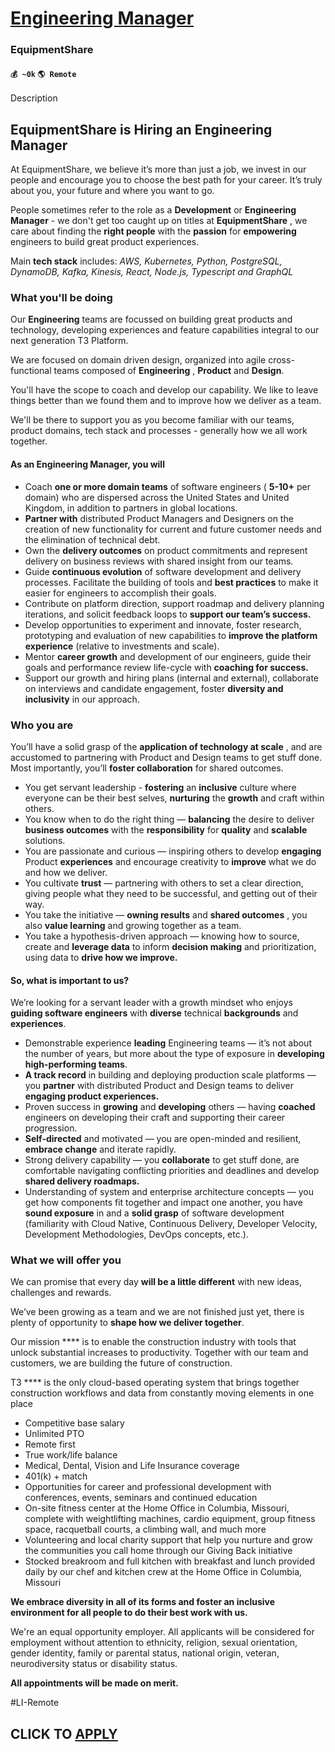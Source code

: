 # [Engineering Manager](https://www.remotewlb.com/apply/engineering-manager-81436)  
### EquipmentShare  
#### `💰 ~0k` `🌎 Remote`  

Description

## EquipmentShare is Hiring an Engineering Manager

At EquipmentShare, we believe it’s more than just a job, we invest in our people and encourage you to choose the best path for your career. It’s truly about you, your future and where you want to go.

People sometimes refer to the role as a **Development** or **Engineering Manager** \- we don't get too caught up on titles at **EquipmentShare** , we care about finding the **right people** with the **passion** for **empowering** engineers to build great product experiences.

Main **tech stack** includes: _AWS, Kubernetes, Python, PostgreSQL, DynamoDB, Kafka, Kinesis, React, Node.js, Typescript and GraphQL_

### **What you'll be doing**

Our **Engineering** teams are focussed on building great products and technology, developing experiences and feature capabilities integral to our next generation T3 Platform.

We are focused on domain driven design, organized into agile cross-functional teams composed of **Engineering** , **Product** and **Design**.

You'll have the scope to coach and develop our capability. We like to leave things better than we found them and to improve how we deliver as a team.

We'll be there to support you as you become familiar with our teams, product domains, tech stack and processes - generally how we all work together.

#### **As an Engineering Manager, you will**

  * Coach **one or more domain teams** of software engineers ( **5-10+** per domain) who are dispersed across the United States and United Kingdom, in addition to partners in global locations.
  * **Partner with** distributed Product Managers and Designers on the creation of new functionality for current and future customer needs and the elimination of technical debt.
  * Own the **delivery outcomes** on product commitments and represent delivery on business reviews with shared insight from our teams.
  * Guide **continuous evolution** of software development and delivery processes. Facilitate the building of tools and **best practices** to make it easier for engineers to accomplish their goals.
  * Contribute on platform direction, support roadmap and delivery planning iterations, and solicit feedback loops to **support our team’s success.**
  * Develop opportunities to experiment and innovate, foster research, prototyping and evaluation of new capabilities to **improve the platform experience** (relative to investments and scale).
  * Mentor **career growth** and development of our engineers, guide their goals and performance review life-cycle with **coaching for success.**
  * Support our growth and hiring plans (internal and external), collaborate on interviews and candidate engagement, foster **diversity and inclusivity** in our approach.

### **Who you are**

You’ll have a solid grasp of the **application of technology at scale** , and are accustomed to partnering with Product and Design teams to get stuff done. Most importantly, you’ll **foster collaboration** for shared outcomes.

  * You get servant leadership - **fostering** an **inclusive** culture where everyone can be their best selves, **nurturing** the **growth** and craft within others.
  * You know when to do the right thing — **balancing** the desire to deliver **business outcomes** with the **responsibility** for **quality** and **scalable** solutions.
  * You are passionate and curious — inspiring others to develop **engaging** Product **experiences** and encourage creativity to **improve** what we do and how we deliver.
  * You cultivate **trust** — partnering with others to set a clear direction, giving people what they need to be successful, and getting out of their way.
  * You take the initiative — **owning results** and **shared outcomes** , you also **value learning** and growing together as a team.
  * You take a hypothesis-driven approach — knowing how to source, create and **leverage data** to inform **decision making** and prioritization, using data to **drive how we improve.**

#### **So, what is important to us?**

We’re looking for a servant leader with a growth mindset who enjoys **guiding software engineers** with **diverse** technical **backgrounds** and **experiences**.

  * Demonstrable experience **leading** Engineering teams — it’s not about the number of years, but more about the type of exposure in **developing high-performing teams**.
  * **A track record** in building and deploying production scale platforms — you **partner** with distributed Product and Design teams to deliver **engaging product experiences.**
  * Proven success in **growing** and **developing** others — having **coached** engineers on developing their craft and supporting their career progression.
  * **Self-directed** and motivated — you are open-minded and resilient, **embrace change** and iterate rapidly.
  * Strong delivery capability — you **collaborate** to get stuff done, are comfortable navigating conflicting priorities and deadlines and develop **shared delivery roadmaps.**
  * Understanding of system and enterprise architecture concepts — you get how components fit together and impact one another, you have **sound exposure** in and a **solid grasp** of software development (familiarity with Cloud Native, Continuous Delivery, Developer Velocity, Development Methodologies, DevOps concepts, etc.).

### **What we will offer you**

We can promise that every day **will be a little different** with new ideas, challenges and rewards.

We’ve been growing as a team and we are not finished just yet, there is plenty of opportunity to **shape how we deliver together**.

Our mission **** is to enable the construction industry with tools that unlock substantial increases to productivity. Together with our team and customers, we are building the future of construction.

T3 **** is the only cloud-based operating system that brings together construction workflows and data from constantly moving elements in one place

  * Competitive base salary
  * Unlimited PTO
  * Remote first
  * True work/life balance
  * Medical, Dental, Vision and Life Insurance coverage
  * 401(k) + match
  * Opportunities for career and professional development with conferences, events, seminars and continued education
  * On-site fitness center at the Home Office in Columbia, Missouri, complete with weightlifting machines, cardio equipment, group fitness space, racquetball courts, a climbing wall, and much more
  * Volunteering and local charity support that help you nurture and grow the communities you call home through our Giving Back initiative
  * Stocked breakroom and full kitchen with breakfast and lunch provided daily by our chef and kitchen crew at the Home Office in Columbia, Missouri

**We embrace diversity in all of its forms and foster an inclusive environment for all people to do their best work with us.**

We're an equal opportunity employer. All applicants will be considered for employment without attention to ethnicity, religion, sexual orientation, gender identity, family or parental status, national origin, veteran, neurodiversity status or disability status.

**All appointments will be made on merit.**

#LI-Remote

  
## CLICK TO [APPLY](https://www.remotewlb.com/apply/engineering-manager-81436)

